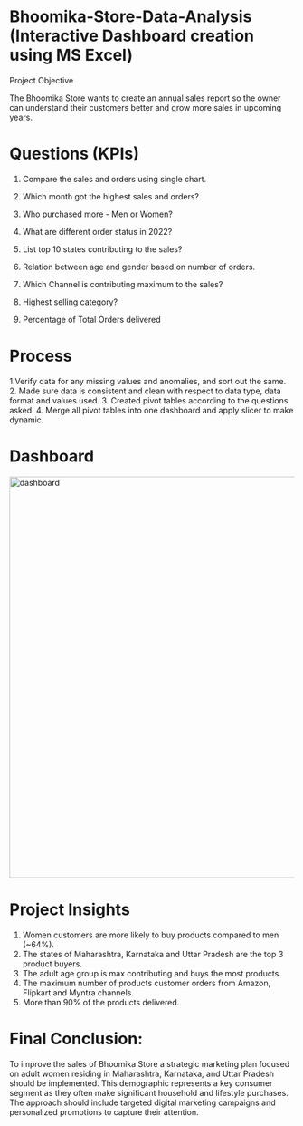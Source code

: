 # Bhoomika-Store-Data-Analysis (Interactive Dashboard creation using MS Excel)

Project Objective

The Bhoomika Store wants to create an annual sales report so the owner can understand their customers better and grow more sales in upcoming years.

# Questions (KPIs)
1. Compare the sales and orders using single chart.

2. Which month got the highest sales and orders?

3. Who purchased more - Men or Women?

4. What are different order status in 2022?

5. List top 10 states contributing to the sales?

6. Relation between age and gender based on number of orders.

7. Which Channel is contributing maximum to the sales?

8. Highest selling category?

9. Percentage of Total Orders delivered

# Process
1.Verify data for any missing values and anomalies, and sort out the same.
2. Made sure data is consistent and clean with respect to data type, data format and values used.
3. Created pivot tables according to the questions asked.
4. Merge all pivot tables into one dashboard and apply slicer to make dynamic.

# Dashboard 
<img width="1687" height="708" alt="dashboard" src="https://github.com/user-attachments/assets/6e5e93a5-ac32-4888-977a-410a58d0bc52" />


# Project Insights
1. Women customers are more likely to buy products compared to men (~64%).
2. The states of Maharashtra, Karnataka and Uttar Pradesh are the top 3 product buyers.
3. The adult age group is max contributing and buys the most products.
4. The maximum number of products customer orders from Amazon, Flipkart and Myntra channels.
5. More than 90% of the products delivered.

# Final Conclusion:
To improve the sales of Bhoomika Store a strategic marketing plan focused on adult women residing in Maharashtra, Karnataka, and Uttar Pradesh should be implemented. This demographic represents a key consumer segment as they often make significant household and lifestyle purchases. The approach should include targeted digital marketing campaigns and personalized promotions to capture their attention.

